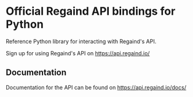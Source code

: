 Official Regaind API bindings for Python
========================================

Reference Python library for interacting with Regaind's API.

Sign up for using Regaind's API on https://api.regaind.io/

Documentation
-------------

Documentation for the API can be found on https://api.regaind.io/docs/
